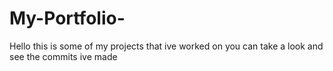 # My-Portfolio-

Hello this is some of my projects that ive worked on you can take a look and see the commits ive made 
